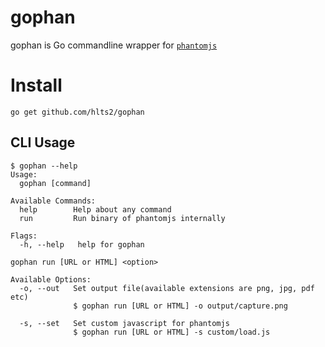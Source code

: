 # gophan

gophan is Go commandline wrapper for [`phantomjs`][phantomjs]

[phantomjs]: http://phantomjs.org/

# Install

```
go get github.com/hlts2/gophan
```

## CLI Usage

```
$ gophan --help
Usage:
  gophan [command]

Available Commands:
  help        Help about any command
  run         Run binary of phantomjs internally

Flags:
  -h, --help   help for gophan

```

```
gophan run [URL or HTML] <option>

Available Options:
  -o, --out   Set output file(available extensions are png, jpg, pdf etc)
              $ gophan run [URL or HTML] -o output/capture.png

  -s, --set   Set custom javascript for phantomjs
              $ gophan run [URL or HTML] -s custom/load.js
```
